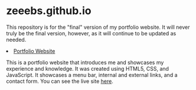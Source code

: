 # zeeebs.github.io

This repository is for the "final" version of my portfolio website. It will never truly be the final version, however, as it will continue to be updated as needed.

<li><a href="https://github.com/zeeebs/zeeebs.github.io"_blank">Portfolio Website</a></li>
    <p>This is a portfolio website that introduces me and showcases my experience and knowledge. It was created using HTML5, CSS, and JavaScript. It showcases a menu bar, internal and external links, and a contact form. You can see the live site <a href="https://zeeebs.github.io/"_blank">here</a>.
</p>
  </ul>
